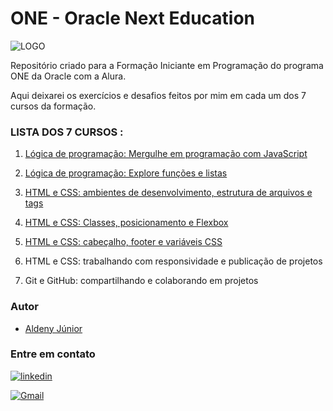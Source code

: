 # ONE - Oracle Next Education

![LOGO](https://www.oracle.com/a/ocom/img/rh03-one-br-logo.png)

Repositório criado para a Formação Iniciante em Programação do programa ONE da Oracle com a Alura.

Aqui deixarei os exercícios e desafios feitos por mim em cada um dos 7 cursos da formação.

### LISTA DOS 7 CURSOS :

1. [Lógica de programação: Mergulhe em programação com JavaScript](https://cursos.alura.com.br/certificate/juniorfilhobom/logica-programacao-mergulhe-programacao-javascript)

2. [Lógica de programação: Explore funções e listas](https://cursos.alura.com.br/user/juniorfilhobom/course/logica-programacao-funcoes-listas/certificate)

3. [HTML e CSS: ambientes de desenvolvimento, estrutura de arquivos e tags](https://cursos.alura.com.br/user/juniorfilhobom/course/html-css-ambiente-arquivos-tags/certificate)

4. [HTML e CSS: Classes, posicionamento e Flexbox](https://cursos.alura.com.br/user/juniorfilhobom/course/html-css-classes-posicionamento-flexbox/certificate)

5. [HTML e CSS: cabeçalho, footer e variáveis CSS](https://cursos.alura.com.br/certificate/juniorfilhobom/html-css-cabecalho-footer-variaveis-css)

6. HTML e CSS: trabalhando com responsividade e publicação de projetos

7. Git e GitHub: compartilhando e colaborando em projetos

### Autor

- [Aldeny Júnior](https://github.com/aldenyjr)

### Entre em contato

[![linkedin](https://img.shields.io/badge/linkedin-0A66C2?style=for-the-badge&logo=linkedin&logoColor=white)](https://www.linkedin.com/in/aldenyjr/)

[![Gmail](https://img.shields.io/badge/Gmail-333333?style=for-the-badge&logo=gmail&logoColor=red)](mailto:aldenyjr.dev@gmaill.com)
